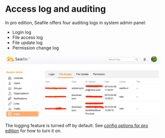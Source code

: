 # Access log and auditing

In pro edition, Seafile offers four auditing logs in system admin panel:

* Login log
* File access log
* File update log
* Permission change log

![Seafile Auditing Log](../images/admin-audit-log.png)

The logging feature is turned off by default. See [config options for pro edition](../deploy_pro/configurable_options.md) for how to turn it on.

